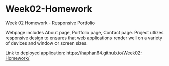 # Week02-Homework
Week 02 Homework - Responsive Portfolio

Webpage includes About page, Portfolio page, Contact page. Project utlizes responsive design to ensures that web applications render well on a variety of devices and window or screen sizes. 

Link to deployed application: https://haphan64.github.io/Week02-Homework/
